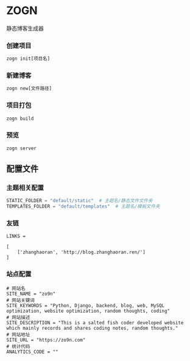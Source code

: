 # ZOGN

静态博客生成器

### 创建项目

```python
zogn init[项目名]
```

### 新建博客

```python
zogn new[文件路径]
```

### 项目打包

```python
zogn build
```

### 预览

```python
zogn server
```

## 配置文件

### 主题相关配置

```python
STATIC_FOLDER = "default/static"  # 主题名/静态文件文件夹
TEMPLATES_FOLDER = "default/templates"  # 主题名/模板文件夹
```

### 友链

```editorconfig
LINKS = 

[
    ['zhanghaoran', 'http://blog.zhanghaoran.ren/']
]
```

### 站点配置

```editorconfig
# 网站名
SITE_NAME = "zo9n"
# 网站关键词
SITE_KEYWORDS = "Python, Django, backend, blog, web, MySQL optimization, website optimization, random thoughts, coding"
# 网站描述
SITE_DESCRIPTION = "This is a salted fish coder developed website which mainly records and shares coding notes, random thoughts."
# 网站地址
SITE_URL = "https://zo9n.com"
# 统计代码
ANALYTICS_CODE = ""
```

